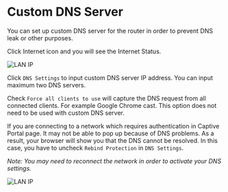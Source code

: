 # Custom DNS Server

You can set up custom DNS server for the router in order to prevent DNS leak or other purposes.

Click Internet icon and you will see the Internet Status.

![LAN IP](https://static.gl-inet.com/docs/en/2.x/setup/src/dns/interneticon.jpg)

Click `DNS Settings` to input custom DNS server IP address. You can input maximum two DNS servers.

Check `Force all clients to use` will capture the DNS request from all connected clients. For example Google Chrome cast. This option does not need to be used with custom DNS server.

If you are connecting to a network which requires authentication in Captive Portal page. It may not be able to pop up because of DNS problems. As a result, your browser will show you that the DNS cannot be resolved. In this case, you have to uncheck `Rebind Protection` in `DNS Settings`.

*Note: You may need to reconnect the network in order to activate your DNS settings.*

![LAN IP](https://static.gl-inet.com/docs/en/2.x/setup/src/dns/dns.jpg)
